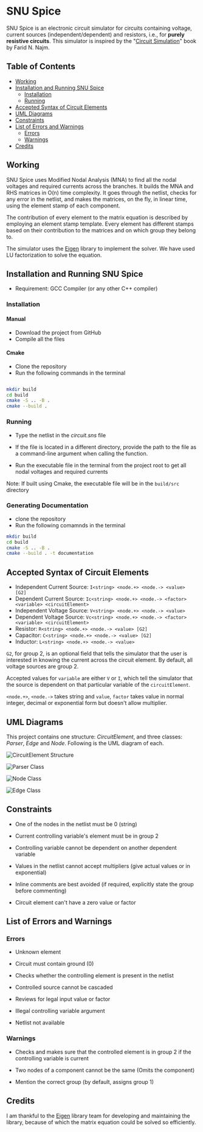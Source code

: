 # SNU Spice

SNU Spice is an electronic circuit simulator for circuits containing voltage, current sources (independent/dependent) and resistors, i.e., for **purely resistive circuits**. This simulator is inspired by the "[Circuit Simulation](https://onlinelibrary.wiley.com/doi/book/10.1002/9780470561218)" book by Farid N. Najm.

## Table of Contents

- [Working](#working)
- [Installation and Running SNU Spice](#installation-and-running-SNU-Spice)
  - [Installation](#installation)
  - [Running](#running)
- [Accepted Syntax of Circuit Elements](#accepted-syntax-of-circuit-elements)
- [UML Diagrams](#uml-diagrams)
- [Constraints](#constraints)
- [List of Errors and Warnings](#list-of-errors-and-warnings)
  - [Errors](#errors)
  - [Warnings](#warnings)
- [Credits](#credits)

## Working

SNU Spice uses Modified Nodal Analysis (MNA) to find all the nodal voltages and required currents across the branches. It builds the MNA and RHS matrices in O(n) time complexity. It goes through the netlist, checks for any error in the netlist, and makes the matrices, on the fly, in linear time, using the element stamp of each component.

The contribution of every element to the matrix equation is described by employing an element stamp template. Every element has different stamps based on their contribution to the matrices and on which group they belong to.

The simulator uses the [Eigen](https://eigen.tuxfamily.org/) library to implement the solver. We have used LU factorization to solve the equation.

## Installation and Running SNU Spice

- Requirement: GCC Compiler (or any other C++ compiler)

### Installation

#### Manual

- Download the project from GitHub
- Compile all the files

#### Cmake

- Clone the repository
- Run the following commands in the terminal

```bash

mkdir build
cd build
cmake -S .. -B .
cmake --build .

```

### Running

- Type the netlist in the _circuit.sns_ file

- If the file is located in a different directory, provide the path to the file as a command-line argument when calling the function. 

- Run the executable file in the terminal from the project root to get all nodal voltages and required currents

Note: If built using Cmake, the executable file will be in the `build/src` directory

### Generating Documentation

- clone the repository
- Run the following comamnds in the terminal

```bash
mkdir build
cd build
cmake -S .. -B .
cmake --build . -t documentation

```

## Accepted Syntax of Circuit Elements

- Independent Current Source: `I<string> <node.+> <node.-> <value> [G2]`
- Dependent Current Source: `Ic<string> <node.+> <node.-> <factor> <variable> <circuitElement>`
- Independent Voltage Source: `V<string> <node.+> <node.-> <value>`
- Dependent Voltage Source: `Vc<string> <node.+> <node.-> <factor> <variable> <circuitElement>`
- Resistor: `R<string> <node.+> <node.-> <value> [G2]`
- Capacitor: `C<string> <node.+> <node.-> <value> [G2]`
- Inductor: `L<string> <node.+> <node.-> <value>`

`G2`, for group 2, is an optional field that tells the simulator that the user is interested in knowing the current across the circuit element. By default, all voltage sources are group 2.

Accepted values for `variable` are either `V` or `I`, which tell the simulator that the source is dependent on that particular variable of the `circuitElement`.

`<node.+>`, `<node.->` takes string and `value`, `factor` takes value in normal integer, decimal or exponential form but doesn't allow multiplier.

## UML Diagrams

This project contains one structure: _CircuitElement_, and three classes: _Parser_, _Edge_ and _Node_. Following is the UML diagram of each.

![CircuitElement Structure](/Class%20Diagram/CircuitElement.png)

![Parser Class](/Class%20Diagram/Parser.png)

![Node Class](/Class%20Diagram/Node.png)

![Edge Class](/Class%20Diagram/Edge.png)

## Constraints

- One of the nodes in the netlist must be 0 (string)

- Current controlling variable's element must be in group 2
- Controlling variable cannot be dependent on another dependent variable
- Values in the netlist cannot accept multipliers (give actual values or in exponential)
- Inline comments are best avoided (if required, explicitly state the group before commenting)
- Circuit element can't have a zero value or factor

## List of Errors and Warnings

### Errors

- Unknown element
- Circuit must contain ground (0)

- Checks whether the controlling element is present in the netlist
- Controlled source cannot be cascaded

- Reviews for legal input value or factor
- Illegal controlling variable argument

- Netlist not available

### Warnings

- Checks and makes sure that the controlled element is in group 2 if the controlling variable is current

- Two nodes of a component cannot be the same (Omits the component)
- Mention the correct group (by default, assigns group 1)

## Credits

I am thankful to the [Eigen](https://eigen.tuxfamily.org/) library team for developing and maintaining the library, because of which the matrix equation could be solved so efficiently.
